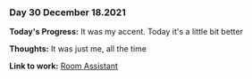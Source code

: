 ### Day 30 December 18.2021

**Today's Progress:** It was my accent. Today it's a little bit better

**Thoughts:** It was just me, all the time

**Link to work:** [Room Assistant](https://github.com/Pablo203/RoomAssistant/)